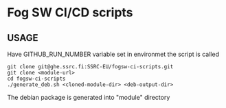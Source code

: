 # Fog SW CI/CD scripts

## USAGE
Have GITHUB_RUN_NUMBER variable set in environmet the script is called

```
git clone git@ghe.ssrc.fi:SSRC-EU/fogsw-ci-scripts.git
git clone <module-url>
cd fogsw-ci-scripts
./generate_deb.sh <cloned-module-dir> <deb-output-dir>

```
The debian package is generated into "module" directory
